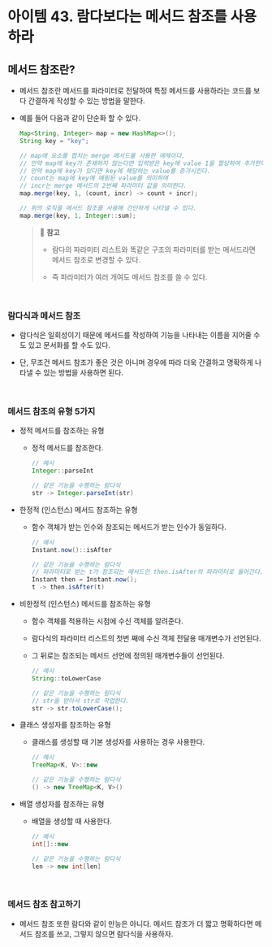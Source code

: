 # 아이템 43. 람다보다는 메서드 참조를 사용하라

## 메서드 참조란?

- 메서드 참조란 메서드를 파라미터로 전달하여 특정 메서드를 사용하라는 코드를 보다 간결하게 작성할 수 있는 방법을 말한다.

- 예를 들어 다음과 같이 단순화 할 수 있다.

  ```java
  Map<String, Integer> map = new HashMap<>();
  String key = "key";

  // map에 요소를 합치는 merge 메서드를 사용한 에제이다.
  // 만약 map에 key가 존재하지 않는다면 입력받은 key에 value 1을 할당하여 추가한다.
  // 만약 map에 key가 있다면 key에 해당하는 value를 증가시킨다.
  // count는 map에 key에 매핑된 value를 의미하며
  // incr는 merge 메서드의 2번째 파라미터 값을 의미한다.
  map.merge(key, 1, (count, incr) -> count + incr);

  // 위의 로직을 메서드 참조를 사용해 간단하게 나타낼 수 있다.
  map.merge(key, 1, Integer::sum);
  ```

  > 📌 **참고**
  >
  > - 람다의 파라미터 리스트와 똑같은 구조의 파라미터를 받는 메서드라면 메서드 참조로 변경할 수 있다.
  >
  > - 즉 파라미터가 여러 개여도 메서드 참조를 쓸 수 있다.

<br>

### 람다식과 메서드 참조

- 람다식은 일회성이기 때문에 메서드를 작성하여 기능을 나타내는 이름을 지어줄 수도 있고 문서화를 할 수도 있다.

- 단, 무조건 메서드 참조가 좋은 것은 아니며 경우에 따라 더욱 간결하고 명확하게 나타낼 수 있는 방법을 사용하면 된다.

<br>

### 메서드 참조의 유형 5가지

- 정적 메서드를 참조하는 유형

  - 정적 메서드를 참조한다.

    ```java
    // 예시
    Integer::parseInt

    // 같은 기능을 수행하는 람다식
    str -> Integer.parseInt(str)
    ```

- 한정적 (인스턴스) 메서드 참조하는 유형

  - 함수 객체가 받는 인수와 참조되는 메서드가 받는 인수가 동일하다.

    ```java
    // 예시
    Instant.now()::isAfter

    // 같은 기능을 수행하는 람다식
    // 파라미터로 받는 t가 참조되는 메서드인 then.isAfter의 파라미터로 들어간다.
    Instant then = Instant.now();
    t -> then.isAfter(t)
    ```

- 비한정적 (인스턴스) 메서드를 참조하는 유형

  - 함수 객체를 적용하는 시점에 수신 객체를 알려준다.

  - 람다식의 파라미터 리스트의 첫번 째에 수신 객체 전달용 매개변수가 선언된다.

  - 그 뒤로는 참조되는 메서드 선언에 정의된 매개변수들이 선언된다.

    ```java
    // 예시
    String::toLowerCase

    // 같은 기능을 수행하는 람다식
    // str을 받아서 str로 작업한다.
    str -> str.toLowerCase();
    ```

- 클래스 생성자를 참조하는 유형

  - 클래스를 생성할 때 기본 생성자를 사용하는 경우 사용한다.

    ```java
    // 예시
    TreeMap<K, V>::new

    // 같은 기능을 수행하는 람다식
    () -> new TreeMap<K, V>()
    ```

- 배열 생성자를 참조하는 유형

  - 배열을 생성할 때 사용한다.

    ```java
    // 예시
    int[]::new

    // 같은 기능을 수행하는 람다식
    len -> new int[len]
    ```

    <br>

### 메서드 참조 참고하기

- 메서드 참조 또한 람다와 같이 만능은 아니다. 메서드 참조가 더 짧고 명확하다면 메서드 참조를 쓰고, 그렇지 않으면 람다식을 사용하자.
